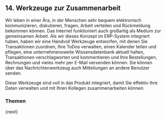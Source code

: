 ## 14. Werkzeuge zur Zusammenarbeit

Wir leben in einer Ära, in der Menschen sehr bequem elektronisch kommunizieren, diskutieren, fragen, Arbeit verteilen und Rückmeldung bekommen können. Das Internet funktioniert auch großartig als Medium zur gemeinsamen Arbeit. Als wir dieses Konzept im ERP-System integriert haben, haben wir eine Handvoll Werkzeuge entworfen, mit denen Sie Transaktionen zuordnen, Ihre ToDos verwalten, einen Kalender teilen und pflegen, eine unternehmensweite Wissensdatenbank aktuell halten, Transaktionen verschlagworten und kommentieren und Ihre Bestellungen, Rechnungen und vieles mehr per E-Mail versenden können. Sie können über das Nachrichtenwerkzeug auch Mitteilungen an andere Benutzer senden.

Diese Werkzeuge sind voll in das Produkt integriert, damit Sie effektiv Ihre Daten verwalten und mit Ihren Kollegen zusammenarbeiten können.

### Themen

{next}
